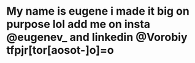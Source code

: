 # My name is eugene i made it big on purpose lol add me on insta @eugenev_ and linkedin @Vorobiy tfpjr[tor[aosot-]o]=o